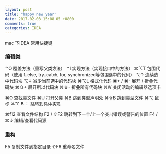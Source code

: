 ```yaml
---
layout: post
title: "happy new year"
date: 2017-02-03 15:08:05 +0800
comments: true
categories: IDEA
---
```


mac 下IDEA 常用快捷键

### 编辑类
⌃O 覆盖方法（重写父类方法）
⌃I 实现方法（实现接口中的方法）
⌘⌥T 包围代码（使用if..else, try..catch, for, synchronized等包围选中的代码）
⌥↑ 连续选中代码块
⌥↓ 减少当前选中的代码块
⌘⌥L 格式化代码
⌘+ / ⌘- 展开 / 折叠代码块
⌘⇧+ 展开所以代码块
⌘⇧- 折叠所有代码块
⌘W 关闭活动的编辑器选项卡

⌘O 查找类文件
⌘U 打开父类
⌘B 跳到类型声明处
⌘⇧B 跳到类型文件
⌘⌥ 鼠标  ⌘⌥ B ： 跳转到具体实现

⌘f12 查看文件结构
F2 / ⇧F2 跳转到下一个/上一个突出错误或警告的位置
F4 / ⌘↓ 编辑/查看代码源

### 重构
F5 复制文件到指定目录
⇧F6 重命名文件
